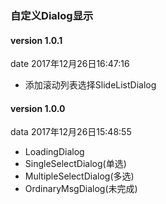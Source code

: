 ### 自定义Dialog显示

#### version 1.0.1
date 2017年12月26日16:47:16  
- 添加滚动列表选择SlideListDialog  


#### version 1.0.0
data 2017年12月26日15:48:55
- LoadingDialog
- SingleSelectDialog(单选)
- MultipleSelectDialog(多选)
- OrdinaryMsgDialog(未完成)